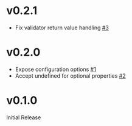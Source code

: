 # v0.2.1

- Fix validator return value handling [#3](https://github.com/upfrontIO/jscheme/pull/3)


# v0.2.0

- Expose configuration options [#1](https://github.com/upfrontIO/jscheme/pull/1)
- Accept undefined for optional properties [#2](https://github.com/upfrontIO/jscheme/pull/2)


# v0.1.0

Initial Release

